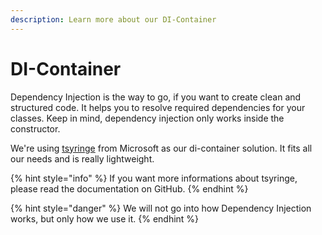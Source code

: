 ```yaml
---
description: Learn more about our DI-Container
---
```


# DI-Container

Dependency Injection is the way to go, if you want to create clean and structured code. It helps you to resolve required dependencies for your classes. Keep in mind, dependency injection only works inside the constructor.

We're using [tsyringe](https://github.com/microsoft/tsyringe) from Microsoft as our di-container solution. It fits all our needs and is really lightweight.

{% hint style="info" %}
If you want more informations about tsyringe, please read the documentation on GitHub.
{% endhint %}

{% hint style="danger" %}
We will not go into how Dependency Injection works, but only how we use it.
{% endhint %}

